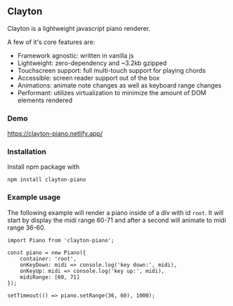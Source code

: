 ## Clayton
Clayton is a lightweight javascript piano renderer.

A few of it's core features are:
- Framework agnostic: written in vanilla js
- Lightweight: zero-dependency and ~3.2kb gzipped
- Touchscreen support: full multi-touch support for playing chords
- Accessible: screen reader support out of the box
- Animations: animate note changes as well as keyboard range changes
- Performant: utilizes virtualization to minimize the amount of DOM elements rendered

### Demo
https://clayton-piano.netlify.app/

### Installation
Install npm package with
```
npm install clayton-piano
```

### Example usage

The following example will render a piano inside of a div with id `root`. It will start by display the midi range 60-71 and after a second will animate to midi range 36-60.
```
import Piano from 'clayton-piano';

const piano = new Piano({
    container: 'root',
    onKeyDown: midi => console.log('key down:', midi),
    onKeyUp: midi => console.log('key up:', midi),
    midiRange: [60, 71]
});

setTimeout(() => piano.setRange(36, 60), 1000);
```
